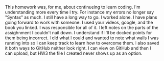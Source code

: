 This homework was, for me, about continueing to learn coding. I'm understanding more every time I try. For instance my errors no longer say "Syntax" as much. I still have a long way to go.
I worked alone. I have plans going forward to work with someone. I used your videos, google, and the book you linked. 
I was responsible for all of it.
I left notes on the parts of the assighnment I couldn't nail down. I understand if I'll be docked points for them being incorrect. I did what I could and wanted to note what walls I was running into so I can keep track to learn how to overcome them. 
I also saved it both ways to GitHub neither look right. I can view on GitHub and then I can upload, but HW3 the file I created never shows up as an option. 
